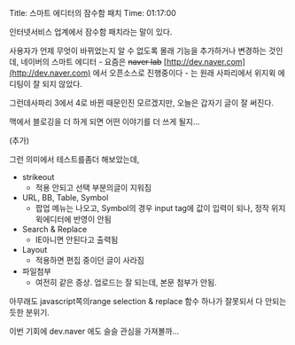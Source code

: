 Title: 스마트 에디터의 잠수함 패치
Time: 01:17:00

인터넷서비스 업계에서 잠수함 패치라는 말이 있다.

  

사용자가 언제 무엇이 바뀌었는지 알 수 없도록 몰래 기능을 추가하거나 변경하는 것인데, 네이버의 스마트 에디터 - 요즘은
<strike>naver lab</strike> [http://dev.naver.com](http://dev.naver.com) 에서
오픈소스로 진행중이다 - 는 원래 사파리에서 위지윅 에디팅이 잘 되지 않았다.

  

그런데사파리 3에서 4로 바뀐 때문인진 모르겠지만, 오늘은 갑자기 글이 잘 써진다.

맥에서 블로깅을 더 하게 되면 어떤 이야기를 더 쓰게 될지...

  

(추가)

그런 의미에서 테스트를좀더 해보았는데,

  * strikeout
    * 적용 안되고 선택 부분의글이 지워짐
  * URL, BB, Table, Symbol
    * 팝업 메뉴는 나오고, Symbol의 경우 input tag에 값이 입력이 되나, 정작 위지윅에디터에 반영이 안됨
  * Search & Replace
    * IE아니면 안된다고 출력됨
  * Layout
    * 적용하면 편집 중이던 글이 사라짐
  * 파일첨부
    * 여전히 같은 증상. 업로드는 잘 되는데, 본문 첨부가 안됨.

  

아무래도 javascript쪽의range selection & replace 함수 하나가 잘못되서 다 안되는 듯한 분위기.

이번 기회에 dev.naver 에도 슬슬 관심을 가져볼까...

  

